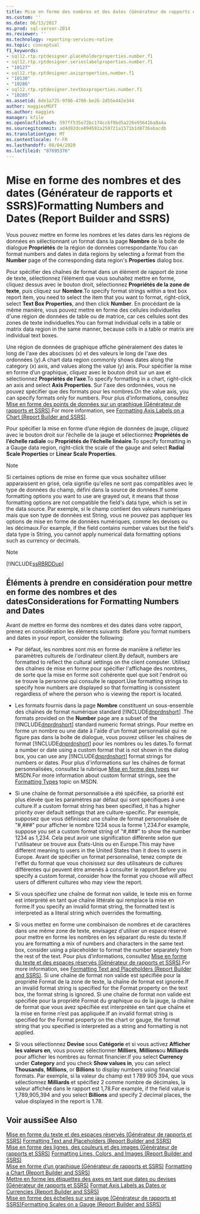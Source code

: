 ```yaml
---
title: Mise en forme des nombres et des dates (Générateur de rapports et SSRS) | Microsoft Docs
ms.custom: ''
ms.date: 06/13/2017
ms.prod: sql-server-2014
ms.reviewer: ''
ms.technology: reporting-services-native
ms.topic: conceptual
f1_keywords:
- sql12.rtp.rptdesigner.placeholderproperties.number.f1
- sql12.rtp.rptdesigner.serieslabelproperties.number.f1
- "10127"
- sql12.rtp.rptdesigner.axisproperties.number.f1
- "10130"
- "10286"
- sql12.rtp.rptdesigner.textboxproperties.number.f1
- "10285"
ms.assetid: 6de1a725-9f06-4708-be26-2d55e442e344
author: maggiesMSFT
ms.author: maggies
manager: kfile
ms.openlocfilehash: 597ff535e72bc174cc6f9bd5a226e95641ba8a4a
ms.sourcegitcommit: ad4d92dce894592a259721a1571b1d8736abacdb
ms.translationtype: MT
ms.contentlocale: fr-FR
ms.lasthandoff: 08/04/2020
ms.locfileid: "87695376"
---
```

# <a name="formatting-numbers-and-dates-report-builder-and-ssrs"></a><span data-ttu-id="7c28c-102">Mise en forme des nombres et des dates (Générateur de rapports et SSRS)</span><span class="sxs-lookup"><span data-stu-id="7c28c-102">Formatting Numbers and Dates (Report Builder and SSRS)</span></span>
  <span data-ttu-id="7c28c-103">Vous pouvez mettre en forme les nombres et les dates dans les régions de données en sélectionnant un format dans la page **Nombre** de la boîte de dialogue **Propriétés** de la région de données correspondante.</span><span class="sxs-lookup"><span data-stu-id="7c28c-103">You can format numbers and dates in data regions by selecting a format from the **Number** page of the corresponding data region's **Properties** dialog box.</span></span>  
  
 <span data-ttu-id="7c28c-104">Pour spécifier des chaînes de format dans un élément de rapport de zone de texte, sélectionnez l’élément que vous souhaitez mettre en forme, cliquez dessus avec le bouton droit, sélectionnez **Propriétés de la zone de texte**, puis cliquez sur **Nombre**.</span><span class="sxs-lookup"><span data-stu-id="7c28c-104">To specify format strings within a text box report item, you need to select the item that you want to format, right-click, select **Text Box Properties**, and then click **Number**.</span></span> <span data-ttu-id="7c28c-105">En procédant de la même manière, vous pouvez mettre en forme des cellules individuelles d'une région de données de table ou de matrice, car ces cellules sont des zones de texte individuelles.</span><span class="sxs-lookup"><span data-stu-id="7c28c-105">You can format individual cells in a table or matrix data region in the same manner, because cells in a table or matrix are individual text boxes.</span></span>  
  
 <span data-ttu-id="7c28c-106">Une région de données de graphique affiche généralement des dates le long de l'axe des abscisses (x) et des valeurs le long de l'axe des ordonnées (y).</span><span class="sxs-lookup"><span data-stu-id="7c28c-106">A chart data region commonly shows dates along the category (x) axis, and values along the value (y) axis.</span></span> <span data-ttu-id="7c28c-107">Pour spécifier la mise en forme d’un graphique, cliquez avec le bouton droit sur un axe et sélectionnez **Propriétés de l’axe**.</span><span class="sxs-lookup"><span data-stu-id="7c28c-107">To specify formatting in a chart, right-click an axis and select **Axis Properties**.</span></span> <span data-ttu-id="7c28c-108">Sur l'axe des ordonnées, vous ne pouvez spécifier que des formats pour les nombres.</span><span class="sxs-lookup"><span data-stu-id="7c28c-108">On the value axis, you can specify formats only for numbers.</span></span> <span data-ttu-id="7c28c-109">Pour plus d’informations, consultez [Mise en forme des points de données sur un graphique &#40;Générateur de rapports et SSRS&#41;](formatting-axis-labels-on-a-chart-report-builder-and-ssrs.md).</span><span class="sxs-lookup"><span data-stu-id="7c28c-109">For more information, see [Formatting Axis Labels on a Chart &#40;Report Builder and SSRS&#41;](formatting-axis-labels-on-a-chart-report-builder-and-ssrs.md).</span></span>  
  
 <span data-ttu-id="7c28c-110">Pour spécifier la mise en forme d’une région de données de jauge, cliquez avec le bouton droit sur l’échelle de la jauge et sélectionnez **Propriétés de l’échelle radiale** ou **Propriétés de l’échelle linéaire**.</span><span class="sxs-lookup"><span data-stu-id="7c28c-110">To specify formatting in a Gauge data region, right-click the scale of the gauge and select **Radial Scale Properties** or **Linear Scale Properties**.</span></span>  
  
> [!NOTE]  
>  <span data-ttu-id="7c28c-111">Si certaines options de mise en forme que vous souhaitez utiliser apparaissent en grisé, cela signifie qu'elles ne sont pas compatibles avec le type de données du champ, défini dans la source de données.</span><span class="sxs-lookup"><span data-stu-id="7c28c-111">If some formatting options you want to use are grayed out, it means that those formatting options are not compatible the field's data type, which is set in the data source.</span></span> <span data-ttu-id="7c28c-112">Par exemple, si le champ contient des valeurs numériques mais que son type de données est String, vous ne pouvez pas appliquer les options de mise en forme de données numériques, comme les devises ou les décimaux.</span><span class="sxs-lookup"><span data-stu-id="7c28c-112">For example, if the field contains number values but the field's data type is String, you cannot apply numerical data formatting options such as currency or decimals.</span></span>  
  
> [!NOTE]  
>  [!INCLUDE[ssRBRDDup](../../includes/ssrbrddup-md.md)]  
  
## <a name="considerations-for-formatting-numbers-and-dates"></a><span data-ttu-id="7c28c-113">Éléments à prendre en considération pour mettre en forme des nombres et des dates</span><span class="sxs-lookup"><span data-stu-id="7c28c-113">Considerations for Formatting Numbers and Dates</span></span>  
 <span data-ttu-id="7c28c-114">Avant de mettre en forme des nombres et des dates dans votre rapport, prenez en considération les éléments suivants :</span><span class="sxs-lookup"><span data-stu-id="7c28c-114">Before you format numbers and dates in your report, consider the following:</span></span>  
  
-   <span data-ttu-id="7c28c-115">Par défaut, les nombres sont mis en forme de manière à refléter les paramètres culturels de l'ordinateur client.</span><span class="sxs-lookup"><span data-stu-id="7c28c-115">By default, numbers are formatted to reflect the cultural settings on the client computer.</span></span> <span data-ttu-id="7c28c-116">Utilisez des chaînes de mise en forme pour spécifier l'affichage des nombres, de sorte que la mise en forme soit cohérente quel que soit l'endroit où se trouve la personne qui consulte le rapport.</span><span class="sxs-lookup"><span data-stu-id="7c28c-116">Use formatting strings to specify how numbers are displayed so that formatting is consistent regardless of where the person who is viewing the report is located.</span></span>  
  
-   <span data-ttu-id="7c28c-117">Les formats fournis dans la page **Nombre** constituent un sous-ensemble des chaînes de format numérique standard [!INCLUDE[dnprdnshort](../../includes/dnprdnshort-md.md)] .</span><span class="sxs-lookup"><span data-stu-id="7c28c-117">The formats provided on the **Number** page are a subset of the [!INCLUDE[dnprdnshort](../../includes/dnprdnshort-md.md)] standard numeric format strings.</span></span> <span data-ttu-id="7c28c-118">Pour mettre en forme un nombre ou une date à l'aide d'un format personnalisé qui ne figure pas dans la boîte de dialogue, vous pouvez utiliser les chaînes de format [!INCLUDE[dnprdnshort](../../includes/dnprdnshort-md.md)] pour les nombres ou les dates.</span><span class="sxs-lookup"><span data-stu-id="7c28c-118">To format a number or date using a custom format that is not shown in the dialog box, you can use any [!INCLUDE[dnprdnshort](../../includes/dnprdnshort-md.md)] format strings for numbers or dates.</span></span> <span data-ttu-id="7c28c-119">Pour plus d'informations sur les chaînes de format personnalisées, consultez la rubrique [Mise en forme des types](https://go.microsoft.com/fwlink/?LinkId=112024) sur MSDN.</span><span class="sxs-lookup"><span data-stu-id="7c28c-119">For more information about custom format strings, see the [Formatting Types](https://go.microsoft.com/fwlink/?LinkId=112024) topic on MSDN.</span></span>  
  
-   <span data-ttu-id="7c28c-120">Si une chaîne de format personnalisée a été spécifiée, sa priorité est plus élevée que les paramètres par défaut qui sont spécifiques à une culture.</span><span class="sxs-lookup"><span data-stu-id="7c28c-120">If a custom format string has been specified, it has a higher priority over default settings that are culture-specific.</span></span> <span data-ttu-id="7c28c-121">Par exemple, supposez que vous définissez une chaîne de format personnalisée de "#,###" pour afficher le nombre 1234 sous la forme 1,234.</span><span class="sxs-lookup"><span data-stu-id="7c28c-121">For example, suppose you set a custom format string of "#,###" to show the number 1234 as 1,234.</span></span> <span data-ttu-id="7c28c-122">Cela peut avoir une signification différente selon que l'utilisateur se trouve aux États-Unis ou en Europe.</span><span class="sxs-lookup"><span data-stu-id="7c28c-122">This may have different meaning to users in the United States than it does to users in Europe.</span></span> <span data-ttu-id="7c28c-123">Avant de spécifier un format personnalisé, tenez compte de l'effet du format que vous choisissez sur des utilisateurs de cultures différentes qui peuvent être amenés à consulter le rapport.</span><span class="sxs-lookup"><span data-stu-id="7c28c-123">Before you specify a custom format, consider how the format you choose will affect users of different cultures who may view the report.</span></span>  
  
-   <span data-ttu-id="7c28c-124">Si vous spécifiez une chaîne de format non valide, le texte mis en forme est interprété en tant que chaîne littérale qui remplace la mise en forme.</span><span class="sxs-lookup"><span data-stu-id="7c28c-124">If you specify an invalid format string, the formatted text is interpreted as a literal string which overrides the formatting.</span></span>  
  
-   <span data-ttu-id="7c28c-125">Si vous mettez en forme une combinaison de nombres et de caractères dans une même zone de texte, envisagez d'utiliser un espace réservé pour mettre en forme les nombres en les séparant du reste du texte.</span><span class="sxs-lookup"><span data-stu-id="7c28c-125">If you are formatting a mix of numbers and characters in the same text box, consider using a placeholder to format the number separately from the rest of the text.</span></span> <span data-ttu-id="7c28c-126">Pour plus d’informations, consultez [Mise en forme du texte et des espaces réservés &#40;Générateur de rapports et SSRS&#41;](formatting-text-and-placeholders-report-builder-and-ssrs.md).</span><span class="sxs-lookup"><span data-stu-id="7c28c-126">For more information, see [Formatting Text and Placeholders &#40;Report Builder and SSRS&#41;](formatting-text-and-placeholders-report-builder-and-ssrs.md).</span></span> <span data-ttu-id="7c28c-127">Si une chaîne de format non valide est spécifiée pour la propriété Format de la zone de texte, la chaîne de format est ignorée.</span><span class="sxs-lookup"><span data-stu-id="7c28c-127">If an invalid format string is specified for the Format property on the text box, the format string is ignored.</span></span> <span data-ttu-id="7c28c-128">Si une chaîne de format non valide est spécifiée pour la propriété Format du graphique ou de la jauge, la chaîne de format que vous avez spécifiée est interprétée en tant que chaîne et la mise en forme n’est pas appliquée.</span><span class="sxs-lookup"><span data-stu-id="7c28c-128">If an invalid format string is specified for the Format property on the chart or gauge, the format string that you specified is interpreted as a string and formatting is not applied.</span></span>  
  
-   <span data-ttu-id="7c28c-129">Si vous sélectionnez **Devise** sous **Catégorie** et si vous activez **Afficher les valeurs en**, vous pouvez sélectionner **Milliers**, **Millions**ou **Milliards** pour afficher les nombres au format financier.</span><span class="sxs-lookup"><span data-stu-id="7c28c-129">If you select **Currency** under **Category** and you check **Show values in**, you can select **Thousands**, **Millions**, or **Billions** to display numbers using financial formats.</span></span> <span data-ttu-id="7c28c-130">Par exemple, si la valeur du champ est 1 789 905 394, que vous sélectionnez **Milliards** et spécifiez 2 comme nombre de décimales, la valeur affichée dans le rapport est 1,78.</span><span class="sxs-lookup"><span data-stu-id="7c28c-130">For example, if the field value is 1,789,905,394 and you select **Billions** and specify 2 decimal places, the value displayed in the report is 1.78.</span></span>  
  
## <a name="see-also"></a><span data-ttu-id="7c28c-131">Voir aussi</span><span class="sxs-lookup"><span data-stu-id="7c28c-131">See Also</span></span>  
 <span data-ttu-id="7c28c-132">[Mise en forme du texte et des espaces réservés &#40;Générateur de rapports et SSRS&#41;](formatting-text-and-placeholders-report-builder-and-ssrs.md) </span><span class="sxs-lookup"><span data-stu-id="7c28c-132">[Formatting Text and Placeholders &#40;Report Builder and SSRS&#41;](formatting-text-and-placeholders-report-builder-and-ssrs.md) </span></span>  
 <span data-ttu-id="7c28c-133">[Mise en forme des lignes, des couleurs et des images &#40;Générateur de rapports et SSRS&#41;](images-report-builder-and-ssrs.md) </span><span class="sxs-lookup"><span data-stu-id="7c28c-133">[Formatting Lines, Colors, and Images &#40;Report Builder and SSRS&#41;](images-report-builder-and-ssrs.md) </span></span>  
 <span data-ttu-id="7c28c-134">[Mise en forme d’un graphique &#40;Générateur de rapports et SSRS&#41;](formatting-a-chart-report-builder-and-ssrs.md) </span><span class="sxs-lookup"><span data-stu-id="7c28c-134">[Formatting a Chart &#40;Report Builder and SSRS&#41;](formatting-a-chart-report-builder-and-ssrs.md) </span></span>  
 <span data-ttu-id="7c28c-135">[Mettre en forme les étiquettes des axes en tant que dates ou devises &#40;Générateur de rapports et SSRS&#41;](format-axis-labels-as-dates-or-currencies-report-builder-and-ssrs.md) </span><span class="sxs-lookup"><span data-stu-id="7c28c-135">[Format Axis Labels as Dates or Currencies &#40;Report Builder and SSRS&#41;](format-axis-labels-as-dates-or-currencies-report-builder-and-ssrs.md) </span></span>  
 [<span data-ttu-id="7c28c-136">Mise en forme des échelles sur une jauge &#40;Générateur de rapports et SSRS&#41;</span><span class="sxs-lookup"><span data-stu-id="7c28c-136">Formatting Scales on a Gauge &#40;Report Builder and SSRS&#41;</span></span>](formatting-scales-on-a-gauge-report-builder-and-ssrs.md)  
  
  
